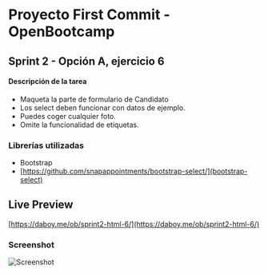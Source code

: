 # Proyecto First Commit - OpenBootcamp
## Sprint 2 - Opción A, ejercicio 6

#### Descripción de la tarea
- Maqueta la parte de formulario de Candidato
- Los select deben funcionar con datos de ejemplo.
- Puedes coger cualquier foto.
- Omite la funcionalidad de etiquetas.
### Librerías utilizadas
- Bootstrap
- [https://github.com/snapappointments/bootstrap-select/](bootstrap-select)
## Live Preview
[https://daboy.me/ob/sprint2-html-6/](https://daboy.me/ob/sprint2-html-6/)

### Screenshot
![Screenshot](https://daboy.me/ob/sprint2-html-6/student-preview.png?)